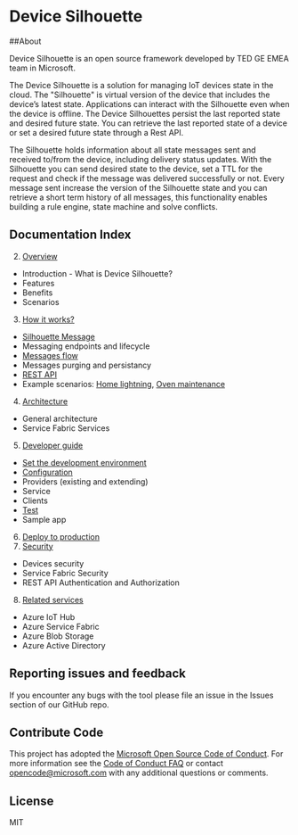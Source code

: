 # Device Silhouette


##About

Device Silhouette is an open source framework developed by TED GE EMEA team in Microsoft.

The Device Silhouette is a solution for managing IoT devices state in the cloud. The "Silhouette" is virtual version of the device that includes the device’s latest state. Applications can interact with the Silhouette even when the device is offline. The Device Silhouettes persist the last reported state and desired future state. You can retrieve the last reported state of a device or set a desired future state through a Rest API.

The Silhouette holds information about all state messages sent and received to/from the device, including delivery status updates. With the Silhouette you can send desired state to the device, set a TTL for the request and check if the message was delivered successfully or not. Every message sent increase the version of the Silhouette state and you can retrieve a short term history of all messages, this functionality enables building a rule engine, state machine and solve conflicts.

## Documentation Index

2.	[Overview](Documentation/overview.md)
 * Introduction - What is Device Silhouette? 
 * Features 
 * Benefits
 * Scenarios
3.	[How it works?](Documentation/howitworks.md)
 * [Silhouette Message](Documentation/silhouettemessage.md)
 * Messaging endpoints and lifecycle
 * [Messages flow](Documentation/messagesflow.md)
 * Messages purging and persistancy 
 * [REST API](Documentation/RESTAPI.md) 
 * Example scenarios: [Home lightning](Documentation/lightsSampleScenario.md), [Oven maintenance](Documentation/ovenscenario.md)
4.	[Architecture](Documentation/architecture.md)
 * General architecture
 * Service Fabric Services
5.	[Developer guide](Documentation/developerguide.md)
 * [Set the development environment](Documentation/devenvironment.md)
 * [Configuration](Documentation/configuration.md)
 * Providers (existing and extending)
 * Service
 * Clients
 * [Test](Documentation/test.md) 
 * Sample app
6.	[Deploy to production](Documentation/deployment.md)
7.	[Security](Documentation/security.md)
 * Devices security
 * Service Fabric Security
 * REST API Authentication and Authorization
8.	[Related services](Documentation/relatedservices.md)
 * Azure IoT Hub
 * Azure Service Fabric
 * Azure Blob Storage
 * Azure Active Directory


## Reporting issues and feedback

If you encounter any bugs with the tool please file an issue in the Issues section of our GitHub repo.

## Contribute Code

This project has adopted the [Microsoft Open Source Code of Conduct](https://opensource.microsoft.com/codeofconduct/). For more information see the [Code of Conduct FAQ](https://opensource.microsoft.com/codeofconduct/faq/) or contact [opencode@microsoft.com](mailto:opencode@microsoft.com) with any additional questions or comments.


## License

MIT

